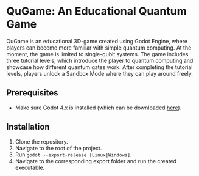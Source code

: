 # QuGame: An Educational Quantum Game

QuGame is an educational 3D-game created using Godot Engine, where players can
become more familiar with simple quantum computing. At the moment, the game is
limited to single-qubit systems. The game includes three tutorial levels, which
introduce the player to quantum computing and showcase how different quantum
gates work. After completing the tutorial levels, players unlock a Sandbox Mode
where they can play around freely.

## Prerequisites

- Make sure Godot 4.x is installed (which can be downloaded [here](https://godotengine.org/download/)).

## Installation

1. Clone the repository.
2. Navigate to the root of the project.
3. Run `godot --export-release [Linux|Windows]`.
4. Navigate to the corresponding export folder and run the created executable.
